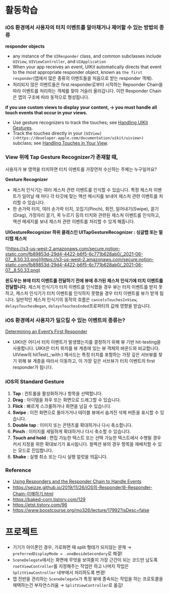 # 활동학습

### iOS 환경에서 사용자의 터치 이벤트를 알아채거나 제어할 수 있는 방법의 종류

**responder objects**

- any instance of the `UIResponder` class, and common subclasses include `UIView`, `UIViewController`, and `UIApplication`
- When your app receives an event, UIKit automatically directs that event to the most appropriate responder object, known as `the first responder`(앱에서 많은 종류의 이벤트들을 처음으로 받는 responder 객체).
- 처리되지 않은 이벤트들은 first responder로부터 시작하는 Repsonder Chain을 따라 이벤트를 처리하는 객체를 찾아 거슬러 올라갑니다. 이런 Responder Chain은 앱의 구조에 따라 동적으로 형성됩니다.

**if you use custom views to display your content, → you must handle all touch events that occur in your views.**

- Use gesture recognizers to track the touches; see [Handling UIKit Gestures](https://developer.apple.com/documentation/uikit/touches_presses_and_gestures/handling_uikit_gestures).
- Track the touches directly in your `[UIView](<https://developer.apple.com/documentation/uikit/uiview>)` subclass; see [Handling Touches in Your View](https://developer.apple.com/documentation/uikit/touches_presses_and_gestures/handling_touches_in_your_view).

### View 위에 Tap Gesture Recognizer가 존재할 때,

사용자가 뷰 영역을 터치하면 터치 이벤트를 가장먼저 수신하는 주체는 누구일까요?

**Gesture Recognizer**

- 제스처 인식기는 여러 제스처 관련 이벤트를 인식할 수 있습니다. 특정 제스처 이벤트가 일어날 때 마다 각 타깃에 맞는 액션 메시지를 보내어 제스처 관련 이벤트를 처리할 수 있습니다.
- 한 손가락 터치, 여러 손가락 터치, 꼬집기(Pinch), 회전, 밀어내기(Swipe), 끌기(Drag), 가장자리 끌기, 꾹 누르기 등의 터치와 관련된 제스처 이벤트를 인식하고, 액션 메세지를 보내 제스처 관련 이벤트를 처리할 수 있게 해줍니다.

**UIGestureRecognizer 하위 클래스인 UITapGestureRecognizer : 싱글탭 또는 멀티탭 제스처**

![https://s3-us-west-2.amazonaws.com/secure.notion-static.com/fb89853d-29d4-4422-b6f5-6c771b628ab0/_2021-06-07__8.50.33.png](https://s3-us-west-2.amazonaws.com/secure.notion-static.com/fb89853d-29d4-4422-b6f5-6c771b628ab0/_2021-06-07__8.50.33.png)

**윈도우는 뷰에 터치 이벤트를 전달하기 전에 뷰에 추가된 제스처 인식기에 터치 이벤트를 전달합니다.** 제스처 인식기가 터치 이벤트를 인식했을 경우 뷰는 터치 이벤트를 받지 못하고, 제스처 인식기가 터치 이벤트를 인식하지 못했을 경우 터치 이벤트를 뷰가 받게 됩니다. 일반적인 제스처 인식기의 동작의 흐름은 `cancelsTouchesInView`, `delaysTouchesBegan`, `delaysTouchesEnded`프로퍼티의 값에 영향을 받습니다.

### iOS 환경에서 사용자가 일으킬 수 있는 이벤트의 종류는?

[Determining an Event’s First Responder](https://www.notion.so/9ca430645f344961952cfa3e1ce2a108)

- UIKit은 어디서 터치 이벤트가 발생했는지를 결정하기 위해 뷰 기반 hit-testing을 사용합니다. UIKit은 터치 위치를 뷰 계층에 있는 뷰 객체의 바운드와 비교합니다. UIView의 hitTest(_:with:) 메서드는 특정 터치를 포함하는 가장 깊은 서브뷰를 찾기 위해 뷰 계층을 따라서 이동하고, 이 가장 깊은 서브뷰가 터치 이벤트의 first responder가 됩니다.

### **iOS의 Standard Gesture**

1. **Tap** : 컨트롤을 활성화하거나 항목을 선택합니다.
2. **Drag** : 아이템을 좌우 또는 화면으로 드래그할 수 있습니다.
3. **Flick** : 빠르게 스크롤하거나 화면을 넘길 수 있습니다.
4. **Swipe** : 이전 화면으로 돌아가거나 테이블 뷰에서 숨겨진 삭제 버튼을 표시할 수 있습니다.
5. **Double tap** : 이미지 또는 콘텐츠를 확대하거나 다시 축소합니다.
6. **Pinch** : 이미지를 세밀하게 확대하거나 다시 축소할 수 있습니다.
7. **Touch and hold** : 편집 가능한 텍스트 또는 선택 가능한 텍스트에서 수행될 경우 커서 지정을 위한 확대보기가 표시됩니다. 컬렉션 뷰의 경우 항목을 재배치할 수 있는 모드로 진입합니다.
8. **Shake** : 실행 취소 또는 다시 실행 얼럿을 띄웁니다.

### Reference

- [Using Responders and the Responder Chain to Handle Events](https://developer.apple.com/documentation/uikit/touches_presses_and_gestures/using_responders_and_the_responder_chain_to_handle_events)
- https://seizze.github.io/2019/11/26/iOS의-Responder와-Responder-Chain-이해하기.html
- https://baked-corn.tistory.com/129
- https://etst.tistory.com/96
- https://www.boostcourse.org/mo326/lecture/17992?isDesc=false

# 프로젝트

- 기기가 아이폰인 경우, 가로화면 때 split 형태가 되지않는 문제 → `preferredDisplayMode = .oneBesideSecondary`로 해결!
- `SceneDelegate`에서는 화면에 무엇을 보여줄지 가장 근간이 되는 코드만 남도록 `rootViewController`를 지정해주는 작업만 하고 나머지 작업은 `SplitViewController` 내부에서 처리하도록 변경!
- 앱 전반을 관리하는 `SceneDelegate`가 특정 뷰에 종속되는 작업을 하는 프로토콜을 채택하는건 부자연스러움 → `SplitViewController`로 옮김!